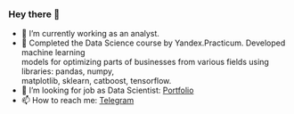 ### Hey there 👋

- 🔭 I’m currently working as an analyst.
- 🌱 Completed the Data Science course by Yandex.Practicum. Developed machine learning <br/>models for optimizing parts of businesses from various fields using libraries: pandas, numpy, <br/>matplotlib, sklearn, catboost, tensorflow.
- 🤔 I’m looking for job as  Data Scientist: [Portfolio](https://github.com/genchel/portfolio) <br/>
- 📫 How to reach me: [Telegram](https://t.me/magatsumegami)


